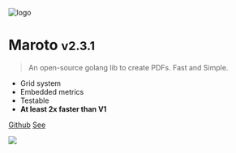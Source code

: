 ![logo](assets/images/logo.png)

# Maroto <small>v2.3.1</small>

> An open-source golang lib to create PDFs. Fast and Simple.

* Grid system
* Embedded metrics
* Testable
* **At least 2x faster than V1**

[Github](https://github.com/huabtc/maroto)
[See](README.md)

![](assets/images/background.svg)
